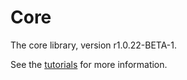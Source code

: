 # Core

The core library, version r1.0.22-BETA-1.

See the [tutorials](tutorials/index.md) for more information.
